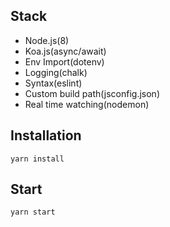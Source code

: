 ## Stack
- Node.js(8)
- Koa.js(async/await)
- Env Import(dotenv)
- Logging(chalk)
- Syntax(eslint)
- Custom build path(jsconfig.json)
- Real time watching(nodemon)

## Installation
    yarn install
   
## Start
    yarn start 
